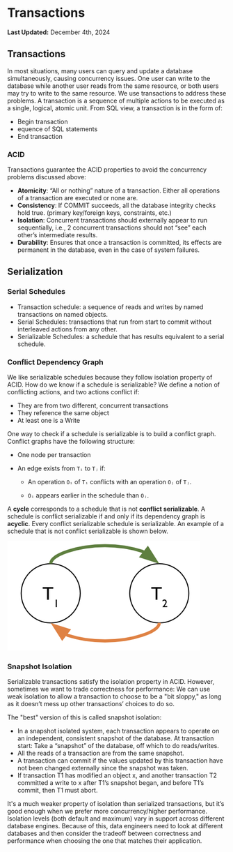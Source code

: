 # Transactions

**Last Updated:** December 4th, 2024

## Transactions
In most situations, many users can query and update a database simultaneously, causing concurrency issues. One user can write to the database while another user reads from the same resource, or both users may try to write to the same resource. We use transactions to address these problems. A transaction is a sequence of multiple actions to be executed as a single, logical, atomic unit. From SQL view, a transaction is in the form of: 
- Begin transaction 
- equence of SQL statements
- End transaction

### ACID
Transactions guarantee the ACID properties to avoid the concurrency problems discussed above: 

- **Atomicity**: “All or nothing” nature of a transaction. Either all operations of a transaction are executed or none are.
- **Consistency**: If COMMIT succeeds, all the database integrity checks hold true. (primary key/foreign keys, constraints, etc.)
- **Isolation**: Concurrent transactions should externally appear to run sequentially, i.e., 2 concurrent transactions should not “see” each other’s intermediate results.
- **Durability**: Ensures that once a transaction is committed, its effects are permanent in the database, even in the case of system failures.

## Serialization
### Serial Schedules
- Transaction schedule: a sequence of reads and writes by named transactions on named objects.
- Serial Schedules: transactions that run from start to commit without interleaved actions from any other.
- Serializable Schedules: a schedule that has results equivalent to a serial schedule.

### Conflict Dependency Graph 
We like serializable schedules because they follow isolation property of ACID. How do we know if a schedule is serializable?
We define a notion of conflicting actions, and two actions conflict if:
- They are from two different, concurrent transactions
- They reference the same object
- At least one is a Write 

One way to check if a schedule is serializable is to build a conflict graph. Conflict graphs have the following structure:
- One node per transaction

- An edge exists from `Tᵢ` to `Tⱼ` if:

  -  An operation `Oᵢ` of `Tᵢ` conflicts with an operation `Oⱼ` of `Tⱼ`.

  -  `Oᵢ` appears earlier in the schedule than `Oⱼ`.

A **cycle** corresponds to a schedule that is not **conflict serializable**. A schedule is conflict serializable if and only if its dependency graph is **acyclic**. Every conflict serializable schedule is serializable. An example of a schedule that is not conflict serializable is shown below. 

![Conflict Graph](./conflict-graph.png)

###  Snapshot Isolation 
Serializable transactions satisfy the isolation property in ACID. However, sometimes we want to trade correctness for performance: We can use weak isolation to allow a transaction to choose to be a "bit sloppy," as long as it doesn’t mess up other transactions’ choices to do so. 

The "best" version of this is called snapshot isolation:
- In a snapshot isolated system, each transaction appears to operate on an independent, consistent snapshot of the database. At transaction start: Take a “snapshot” of the database, off which to do reads/writes.
- All the reads of a transaction are from the same snapshot. 
- A transaction can commit if the values updated by this transaction have not been changed externally since the snapshot was taken.
- If transaction T1 has modified an object x, and another transaction T2 committed a write to x after T1’s snapshot began, and before T1’s commit, then T1 must abort.
    
It's a much weaker property of isolation than serialized transactions, but it’s good enough when we prefer more concurrency/higher performance. Isolation levels (both default and maximum) vary in support across different database engines. Because of this, data engineers need to look at different databases and then consider the tradeoff between correctness and performance when choosing the one that matches their application. 
